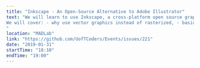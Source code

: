 ```yaml
---
title: "Inkscape - An Open-Source Alternative to Adobe Illustrator"
text: "We will learn to use Inkscape, a cross-platform open source graphic design software.
We will cover: - why use vector graphics instead of rasterized, - basic interface features of Inkscape - paths/shapes - strokes/fills - groups/layers/alignment - resizing drawing region and exporting - importing from other sources (e.g. plots generated in R or Python)
"
location: "MADLab"
link: "https://github.com/UofTCoders/Events/issues/221"
date: "2019-01-31"
startTime: "18:10"
endTime: "19:00"
---
```

